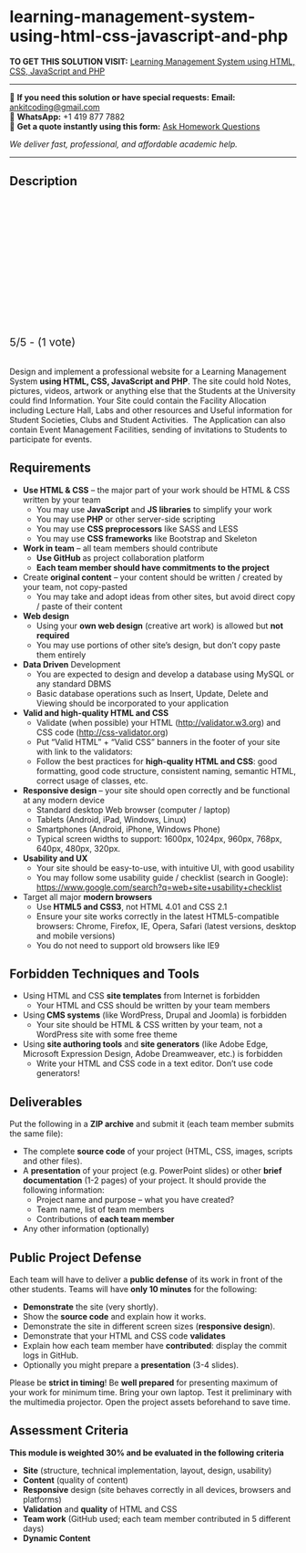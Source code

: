 # learning-management-system-using-html-css-javascript-and-php
**TO GET THIS SOLUTION VISIT:** [Learning Management System using HTML, CSS, JavaScript and PHP](https://www.ankitcodinghub.com/product/learning-management-system-using-html-css-javascript-and-php/)


---

📩 **If you need this solution or have special requests:** **Email:** ankitcoding@gmail.com  
📱 **WhatsApp:** +1 419 877 7882  
📄 **Get a quote instantly using this form:** [Ask Homework Questions](https://www.ankitcodinghub.com/services/ask-homework-questions/)

*We deliver fast, professional, and affordable academic help.*

---

<h2>Description</h2>



<div class="kk-star-ratings kksr-auto kksr-align-center kksr-valign-top" data-payload="{&quot;align&quot;:&quot;center&quot;,&quot;id&quot;:&quot;8680&quot;,&quot;slug&quot;:&quot;default&quot;,&quot;valign&quot;:&quot;top&quot;,&quot;ignore&quot;:&quot;&quot;,&quot;reference&quot;:&quot;auto&quot;,&quot;class&quot;:&quot;&quot;,&quot;count&quot;:&quot;1&quot;,&quot;legendonly&quot;:&quot;&quot;,&quot;readonly&quot;:&quot;&quot;,&quot;score&quot;:&quot;5&quot;,&quot;starsonly&quot;:&quot;&quot;,&quot;best&quot;:&quot;5&quot;,&quot;gap&quot;:&quot;4&quot;,&quot;greet&quot;:&quot;Rate this product&quot;,&quot;legend&quot;:&quot;5\/5 - (1 vote)&quot;,&quot;size&quot;:&quot;24&quot;,&quot;title&quot;:&quot;Learning Management System using HTML, CSS, JavaScript and PHP&quot;,&quot;width&quot;:&quot;138&quot;,&quot;_legend&quot;:&quot;{score}\/{best} - ({count} {votes})&quot;,&quot;font_factor&quot;:&quot;1.25&quot;}">

<div class="kksr-stars">

<div class="kksr-stars-inactive">
            <div class="kksr-star" data-star="1" style="padding-right: 4px">


<div class="kksr-icon" style="width: 24px; height: 24px;"></div>
        </div>
            <div class="kksr-star" data-star="2" style="padding-right: 4px">


<div class="kksr-icon" style="width: 24px; height: 24px;"></div>
        </div>
            <div class="kksr-star" data-star="3" style="padding-right: 4px">


<div class="kksr-icon" style="width: 24px; height: 24px;"></div>
        </div>
            <div class="kksr-star" data-star="4" style="padding-right: 4px">


<div class="kksr-icon" style="width: 24px; height: 24px;"></div>
        </div>
            <div class="kksr-star" data-star="5" style="padding-right: 4px">


<div class="kksr-icon" style="width: 24px; height: 24px;"></div>
        </div>
    </div>

<div class="kksr-stars-active" style="width: 138px;">
            <div class="kksr-star" style="padding-right: 4px">


<div class="kksr-icon" style="width: 24px; height: 24px;"></div>
        </div>
            <div class="kksr-star" style="padding-right: 4px">


<div class="kksr-icon" style="width: 24px; height: 24px;"></div>
        </div>
            <div class="kksr-star" style="padding-right: 4px">


<div class="kksr-icon" style="width: 24px; height: 24px;"></div>
        </div>
            <div class="kksr-star" style="padding-right: 4px">


<div class="kksr-icon" style="width: 24px; height: 24px;"></div>
        </div>
            <div class="kksr-star" style="padding-right: 4px">


<div class="kksr-icon" style="width: 24px; height: 24px;"></div>
        </div>
    </div>
</div>


<div class="kksr-legend" style="font-size: 19.2px;">
            5/5 - (1 vote)    </div>
    </div>
&nbsp;

Design and implement a professional website for a Learning Management System <strong>using HTML, CSS, JavaScript and PHP</strong>. The site could hold Notes, pictures, videos, artwork or anything else that the Students at the University could find Information. Your Site could contain the Facility Allocation including Lecture Hall, Labs and other resources and Useful information for Student Societies, Clubs and Student Activities.&nbsp; The Application can also contain Event Management Facilities, sending of invitations to Students to participate for events.

<h2>Requirements</h2>
<ul>
<li><strong>Use HTML &amp; CSS</strong> – the major part of your work should be HTML &amp; CSS written by your team
<ul>
<li>You may use <strong>JavaScript</strong> and <strong>JS libraries</strong> to simplify your work</li>
<li>You may use<strong> PHP</strong> or other server-side scripting</li>
<li>You may use <strong>CSS preprocessors</strong> like SASS and LESS</li>
<li>You may use <strong>CSS frameworks</strong> like Bootstrap and Skeleton</li>
</ul>
</li>
<li><strong>Work in team</strong> – all team members should contribute
<ul>
<li><strong>Use GitHub </strong>as project collaboration platform</li>
<li><strong>Each team member should have commitments to the project</strong></li>
</ul>
</li>
<li>Create <strong>original content</strong> – your content should be written / created by your team, not copy-pasted
<ul>
<li>You may take and adopt ideas from other sites, but avoid direct copy / paste of their content</li>
</ul>
</li>
<li><strong>Web design</strong>
<ul>
<li>Using your <strong>own web design</strong> (creative art work) is allowed but <strong>not required</strong></li>
<li>You may use portions of other site’s design, but don’t copy paste them entirely</li>
</ul>
</li>
<li><strong>Data Driven</strong> Development
<ul>
<li>You are expected to design and develop a database using MySQL or any standard DBMS</li>
<li>Basic database operations such as Insert, Update, Delete and Viewing should be incorporated to your application</li>
</ul>
</li>
<li><strong>Valid and high-quality HTML and CSS</strong>
<ul>
<li>Validate (when possible) your HTML (<a href="http://validator.w3.org">http://validator.w3.org</a>) and CSS code (<a href="http://css-validator.org">http://css-validator.org</a>)</li>
<li>Put “Valid HTML” + “Valid CSS” banners in the footer of your site with link to the validators:</li>
<li>Follow the best practices for <strong>high-quality HTML and CSS</strong>: good formatting, good code structure, consistent naming, semantic HTML, correct usage of classes, etc.</li>
</ul>
</li>
<li><strong>Responsive design</strong> – your site should open correctly and be functional at any modern device
<ul>
<li>Standard desktop Web browser (computer / laptop)</li>
<li>Tablets (Android, iPad, Windows, Linux)</li>
<li>Smartphones (Android, iPhone, Windows Phone)</li>
<li>Typical screen widths to support: 1600px, 1024px, 960px, 768px, 640px, 480px, 320px.</li>
</ul>
</li>
<li><strong>Usability and UX</strong>
<ul>
<li>Your site should be easy-to-use, with intuitive UI, with good usability</li>
<li>You may follow some usability guide / checklist (search in Google): <a href="https://www.google.com/search?q=web+site+usability+checklist">https://www.google.com/search?q=web+site+usability+checklist</a></li>
</ul>
</li>
<li>Target all major <strong>modern browsers</strong>
<ul>
<li>Use<strong> HTML5 and CSS3</strong>, not HTML 4.01 and CSS 2.1</li>
<li>Ensure your site works correctly in the latest HTML5-compatible browsers: Chrome, Firefox, IE, Opera, Safari (latest versions, desktop and mobile versions)</li>
<li>You do not need to support old browsers like IE9</li>
</ul>
</li>
</ul>
<h2>Forbidden Techniques and Tools</h2>
<ul>
<li>Using HTML and CSS <strong>site templates</strong> from Internet is forbidden
<ul>
<li>Your HTML and CSS should be written by your team members</li>
</ul>
</li>
<li>Using<strong> CMS systems</strong> (like WordPress, Drupal and Joomla) is forbidden
<ul>
<li>Your site should be HTML &amp; CSS written by your team, not a WordPress site with some free theme</li>
</ul>
</li>
<li>Using <strong>site authoring tools</strong> and <strong>site generators</strong> (like Adobe Edge, Microsoft Expression Design, Adobe Dreamweaver, etc.) is forbidden
<ul>
<li>Write your HTML and CSS code in a text editor. Don’t use code generators!</li>
</ul>
</li>
</ul>
<h2>Deliverables</h2>
Put the following in a <strong>ZIP archive</strong> and submit it (each team member submits the same file):

<ul>
<li>The complete <strong>source code</strong> of your project (HTML, CSS, images, scripts and other files).</li>
<li>A <strong>presentation</strong> of your project (e.g. PowerPoint slides) or other <strong>brief documentation</strong> (1-2 pages) of your project. It should provide the following information:
<ul>
<li>Project name and purpose – what you have created?</li>
<li>Team name, list of team members</li>
<li>Contributions of <strong>each team member</strong></li>
</ul>
</li>
<li>Any other information (optionally)</li>
</ul>
<h2>Public Project Defense</h2>
Each team will have to deliver a <strong>public defense</strong> of its work in front of the other students. Teams will have <strong>only </strong><strong>10</strong><strong> minutes</strong> for the following:

<ul>
<li><strong>Demonstrate</strong> the site (very shortly).</li>
<li>Show the <strong>source code</strong> and explain how it works.</li>
<li>Demonstrate the site in different screen sizes (<strong>responsive design</strong>).</li>
<li>Demonstrate that your HTML and CSS code <strong>validates</strong></li>
<li>Explain how each team member have <strong>contributed</strong>: display the commit logs in GitHub.</li>
<li>Optionally you might prepare a <strong>presentation</strong> (3-4 slides).</li>
</ul>
Please be <strong>strict in timing</strong>! Be <strong>well prepared</strong> for presenting maximum of your work for minimum time. Bring your own laptop. Test it preliminary with the multimedia projector. Open the project assets beforehand to save time.

<h2>Assessment Criteria</h2>
<strong>This module is weighted 30% and be evaluated in the following criteria </strong>

<ul>
<li><strong>Site</strong> (structure, technical implementation, layout, design, usability)</li>
<li><strong>Content</strong> (quality of content)</li>
<li><strong>Responsive</strong> design (site behaves correctly in all devices, browsers and platforms)</li>
<li><strong>Validation</strong> and <strong>quality</strong> of HTML and CSS</li>
<li><strong>Team work</strong> (GitHub used; each team member contributed in 5 different days)</li>
<li><strong>Dynamic Content </strong></li>
</ul>
&nbsp;

